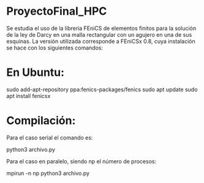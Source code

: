 # ProyectoFinal_HPC

Se estudia el uso de la libreria FEniCS de elementos finitos para la solución de la ley de Darcy en una malla rectangular con un agujero en una de sus esquinas.
La versión utilizada corresponde a FEniCSx 0.8, cuya instalación se hace con los siguientes comandos:
# En Ubuntu:
sudo add-apt-repository ppa:fenics-packages/fenics
sudo apt update
sudo apt install fenicsx

# Compilación:

Para el caso serial el comando es:

python3 archivo.py

Para el caso en paralelo, siendo np el número de procesos:

mpirun -n np python3 archivo.py
